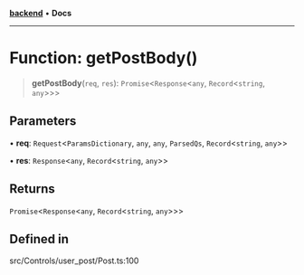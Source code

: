 [**backend**](../../../../README.md) • **Docs**

***

# Function: getPostBody()

> **getPostBody**(`req`, `res`): `Promise`\<`Response`\<`any`, `Record`\<`string`, `any`\>\>\>

## Parameters

• **req**: `Request`\<`ParamsDictionary`, `any`, `any`, `ParsedQs`, `Record`\<`string`, `any`\>\>

• **res**: `Response`\<`any`, `Record`\<`string`, `any`\>\>

## Returns

`Promise`\<`Response`\<`any`, `Record`\<`string`, `any`\>\>\>

## Defined in

src/Controls/user\_post/Post.ts:100
